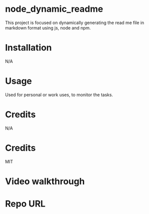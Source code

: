 # node_dynamic_readme

This project is focused on dynamically generating the read me file in markdown format using js, node and npm. 

# Installation

N/A

# Usage

Used for personal or work uses, to monitor the tasks.

# Credits

N/A

# Credits

MIT

# Video walkthrough

# Repo URL 
